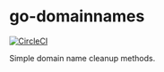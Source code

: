 # go-domainnames

[![CircleCI](https://circleci.com/gh/redsift/go-domainnames.svg?style=shield)](https://circleci.com/gh/redsift/go-domainnames)

Simple domain name cleanup methods.
